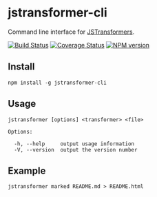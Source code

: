 # jstransformer-cli

Command line interface for [JSTransformers](http://github.com/jstransformers/jstransformer).

[![Build Status](https://img.shields.io/travis/jstransformers/jstransformer-cli/master.svg)](https://travis-ci.org/jstransformers/jstransformer-cli)
[![Coverage Status](https://img.shields.io/coveralls/jstransformers/jstransformer-cli/master.svg)](https://coveralls.io/r/jstransformers/jstransformer-cli?branch=master)
[![NPM version](https://img.shields.io/npm/v/jstransformer-cli.svg)](https://www.npmjs.org/package/jstransformer-cli)

## Install

    npm install -g jstransformer-cli

## Usage

    jstransformer [options] <transformer> <file>

    Options:

      -h, --help     output usage information
      -V, --version  output the version number

## Example

    jstransformer marked README.md > README.html
